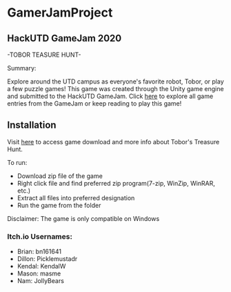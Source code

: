 # GamerJamProject
HackUTD GameJam 2020
-

-TOBOR TEASURE HUNT-

Summary:

Explore around the UTD campus as everyone's favorite robot, Tobor, or play a few puzzle games! This game was created through the Unity game engine and submitted to the HackUTD GameJam. Click [here](https://itch.io/jam/hackutd-game-jam/entries) to explore all game entries from the GameJam or keep reading to play this game!

## Installation
Visit [here](https://itch.io/jam/hackutd-game-jam/rate/805610) to access game download and more info about Tobor's Treasure Hunt.

To run:
* Download zip file of the game
* Right click file and find preferred zip program(7-zip, WinZip, WinRAR, etc.)
* Extract all files into preferred designation
* Run the game from the folder

Disclaimer: The game is only compatible on Windows





### Itch.io Usernames:
- Brian: bn161641
- Dillon: Picklemustadr
- Kendal: KendalW
- Mason: masme
- Nam: JollyBears

